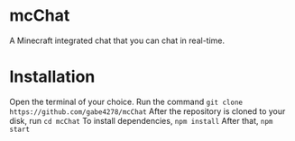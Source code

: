 # mcChat
A Minecraft integrated chat that you can chat in real-time.

# Installation

Open the terminal of your choice.
Run the command `git clone https://github.com/gabe4278/mcChat`
After the repository is cloned to your disk, run `cd mcChat`
To install dependencies, `npm install`
After that, `npm start`
